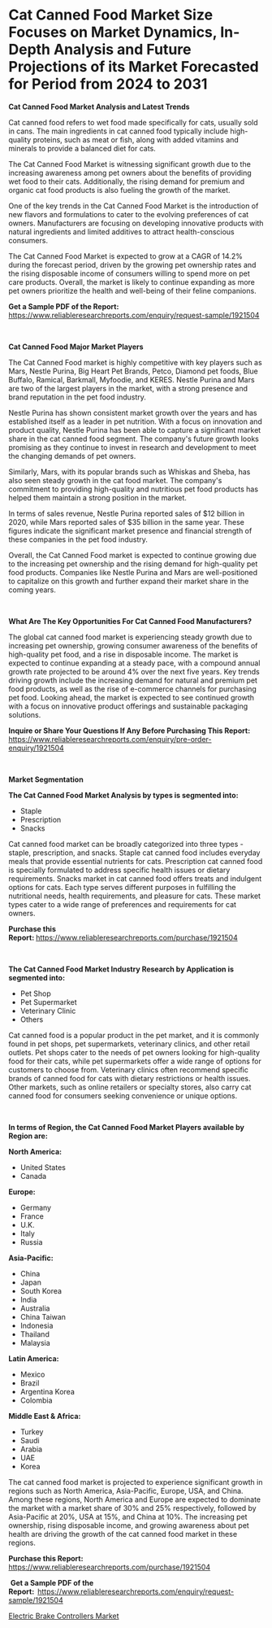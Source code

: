 <p><h1>Cat Canned Food Market Size Focuses on Market Dynamics, In-Depth Analysis and Future Projections of its Market Forecasted for Period from 2024 to 2031</h1></p><p><strong>Cat Canned Food Market Analysis and Latest Trends</strong></p>
<p><p>Cat canned food refers to wet food made specifically for cats, usually sold in cans. The main ingredients in cat canned food typically include high-quality proteins, such as meat or fish, along with added vitamins and minerals to provide a balanced diet for cats.</p><p>The Cat Canned Food Market is witnessing significant growth due to the increasing awareness among pet owners about the benefits of providing wet food to their cats. Additionally, the rising demand for premium and organic cat food products is also fueling the growth of the market.</p><p>One of the key trends in the Cat Canned Food Market is the introduction of new flavors and formulations to cater to the evolving preferences of cat owners. Manufacturers are focusing on developing innovative products with natural ingredients and limited additives to attract health-conscious consumers.</p><p>The Cat Canned Food Market is expected to grow at a CAGR of 14.2% during the forecast period, driven by the growing pet ownership rates and the rising disposable income of consumers willing to spend more on pet care products. Overall, the market is likely to continue expanding as more pet owners prioritize the health and well-being of their feline companions.</p></p>
<p><strong>Get a Sample PDF of the Report:&nbsp;</strong> <a href="https://www.reliableresearchreports.com/enquiry/request-sample/1921504">https://www.reliableresearchreports.com/enquiry/request-sample/1921504</a></p>
<p>&nbsp;</p>
<p><strong>Cat Canned Food Major Market Players</strong></p>
<p><p>The Cat Canned Food market is highly competitive with key players such as Mars, Nestle Purina, Big Heart Pet Brands, Petco, Diamond pet foods, Blue Buffalo, Ramical, Barkmall, Myfoodie, and KERES. Nestle Purina and Mars are two of the largest players in the market, with a strong presence and brand reputation in the pet food industry.</p><p>Nestle Purina has shown consistent market growth over the years and has established itself as a leader in pet nutrition. With a focus on innovation and product quality, Nestle Purina has been able to capture a significant market share in the cat canned food segment. The company's future growth looks promising as they continue to invest in research and development to meet the changing demands of pet owners.</p><p>Similarly, Mars, with its popular brands such as Whiskas and Sheba, has also seen steady growth in the cat food market. The company's commitment to providing high-quality and nutritious pet food products has helped them maintain a strong position in the market.</p><p>In terms of sales revenue, Nestle Purina reported sales of $12 billion in 2020, while Mars reported sales of $35 billion in the same year. These figures indicate the significant market presence and financial strength of these companies in the pet food industry.</p><p>Overall, the Cat Canned Food market is expected to continue growing due to the increasing pet ownership and the rising demand for high-quality pet food products. Companies like Nestle Purina and Mars are well-positioned to capitalize on this growth and further expand their market share in the coming years.</p></p>
<p>&nbsp;</p>
<p><strong>What Are The Key Opportunities For Cat Canned Food Manufacturers?</strong></p>
<p><p>The global cat canned food market is experiencing steady growth due to increasing pet ownership, growing consumer awareness of the benefits of high-quality pet food, and a rise in disposable income. The market is expected to continue expanding at a steady pace, with a compound annual growth rate projected to be around 4% over the next five years. Key trends driving growth include the increasing demand for natural and premium pet food products, as well as the rise of e-commerce channels for purchasing pet food. Looking ahead, the market is expected to see continued growth with a focus on innovative product offerings and sustainable packaging solutions.</p></p>
<p><strong>Inquire or Share Your Questions If Any Before Purchasing This Report:</strong> <a href="https://www.reliableresearchreports.com/enquiry/pre-order-enquiry/1921504">https://www.reliableresearchreports.com/enquiry/pre-order-enquiry/1921504</a></p>
<p>&nbsp;</p>
<p><strong>Market Segmentation</strong></p>
<p><strong>The Cat Canned Food Market Analysis by types is segmented into:</strong></p>
<p><ul><li>Staple</li><li>Prescription</li><li>Snacks</li></ul></p>
<p><p>Cat canned food market can be broadly categorized into three types - staple, prescription, and snacks. Staple cat canned food includes everyday meals that provide essential nutrients for cats. Prescription cat canned food is specially formulated to address specific health issues or dietary requirements. Snacks market in cat canned food offers treats and indulgent options for cats. Each type serves different purposes in fulfilling the nutritional needs, health requirements, and pleasure for cats. These market types cater to a wide range of preferences and requirements for cat owners.</p></p>
<p><strong>Purchase this Report:&nbsp;</strong><a href="https://www.reliableresearchreports.com/purchase/1921504">https://www.reliableresearchreports.com/purchase/1921504</a></p>
<p>&nbsp;</p>
<p><strong>The Cat Canned Food Market Industry Research by Application is segmented into:</strong></p>
<p><ul><li>Pet Shop</li><li>Pet Supermarket</li><li>Veterinary Clinic</li><li>Others</li></ul></p>
<p><p>Cat canned food is a popular product in the pet market, and it is commonly found in pet shops, pet supermarkets, veterinary clinics, and other retail outlets. Pet shops cater to the needs of pet owners looking for high-quality food for their cats, while pet supermarkets offer a wide range of options for customers to choose from. Veterinary clinics often recommend specific brands of canned food for cats with dietary restrictions or health issues. Other markets, such as online retailers or specialty stores, also carry cat canned food for consumers seeking convenience or unique options.</p></p>
<p>&nbsp;</p>
<p><strong>In terms of Region, the Cat Canned Food Market Players available by Region are:</strong></p>
<p>
    <p> <strong> North America: </strong>
        <ul>
            <li>United States</li>
            <li>Canada</li>
        </ul>
        </p> 
    <p> <strong> Europe: </strong>
        <ul>
            <li>Germany</li>
            <li>France</li>
            <li>U.K.</li>
            <li>Italy</li>
            <li>Russia</li>
        </ul>
        </p> 
    <p> <strong> Asia-Pacific: </strong>
        <ul>
            <li>China</li>
            <li>Japan</li>
            <li>South Korea</li>
            <li>India</li>
            <li>Australia</li>
            <li>China Taiwan</li>
            <li>Indonesia</li>
            <li>Thailand</li>
            <li>Malaysia</li>
        </ul>
        </p> 
    <p> <strong> Latin America: </strong>
        <ul>
            <li>Mexico</li>
            <li>Brazil</li>
            <li>Argentina Korea</li>
            <li>Colombia</li>
        </ul>
        </p> 
    <p> <strong> Middle East & Africa: </strong>
        <ul>
            <li>Turkey</li>
            <li>Saudi</li>
            <li>Arabia</li>
            <li>UAE</li>
            <li>Korea</li>
        </ul>
    </p>
    </p>
<p><p>The cat canned food market is projected to experience significant growth in regions such as North America, Asia-Pacific, Europe, USA, and China. Among these regions, North America and Europe are expected to dominate the market with a market share of 30% and 25% respectively, followed by Asia-Pacific at 20%, USA at 15%, and China at 10%. The increasing pet ownership, rising disposable income, and growing awareness about pet health are driving the growth of the cat canned food market in these regions.</p></p>
<p><strong>Purchase this Report: </strong><a href="https://www.reliableresearchreports.com/purchase/1921504">https://www.reliableresearchreports.com/purchase/1921504</a></p>
<p>&nbsp;<strong>Get a Sample PDF of the Report:&nbsp;&nbsp;</strong><a href="https://www.reliableresearchreports.com/enquiry/request-sample/1921504">https://www.reliableresearchreports.com/enquiry/request-sample/1921504</a></p>
<p><strong></strong></p>
<p><p><a href="https://cautious-neon-760.notion.site/Electric-Brake-Controllers-Market-Size-Growth-Outlook-from-2024-to-2031-projecting-at-Market-s-Tre-f0dabac00f4047f98201a555de8008fb">Electric Brake Controllers Market</a></p></p>